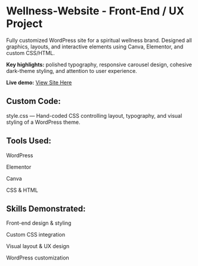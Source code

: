 # Wellness-Website - Front-End / UX Project
Fully customized WordPress site for a spiritual wellness brand. Designed all graphics, layouts, and interactive elements using Canva, Elementor, and custom CSS/HTML. 

**Key highlights:** polished typography, responsive carousel design, cohesive dark-theme styling, and attention to user experience. 

**Live demo:** <a href="http://sageandmoon.netlify.app/sageandmoon.co/" target="_blank">View Site Here</a>
## Custom Code:

style.css — Hand-coded CSS controlling layout, typography, and visual styling of a WordPress theme.

## Tools Used:

WordPress

Elementor

Canva

CSS & HTML

## Skills Demonstrated:

Front-end design & styling

Custom CSS integration

Visual layout & UX design

WordPress customization
